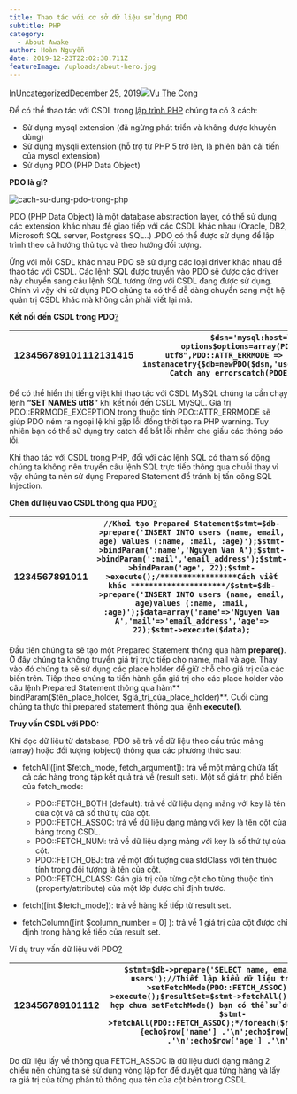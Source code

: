 ```yaml
---
title: Thao tác với cơ sở dữ liệu sử dụng PDO
subtitle: PHP
category:
  - About Awake
author: Hoàn Nguyễn
date: 2019-12-23T22:02:38.711Z
featureImage: /uploads/about-hero.jpg
---
```



In[Uncategorized](https://blog.codegym.vn/category/uncategorized/)December 25, 2019[![](https://secure.gravatar.com/avatar/49292377aba973fe8d41563ad26a15a6?s=25&d=mm&r=g)](https://blog.codegym.vn/author/vu-the-cong/)[Vu The Cong](https://blog.codegym.vn/author/vu-the-cong/)

Để có thể thao tác với CSDL trong [lập trình PHP](https://hoclaptrinhweb.org/hoc-thiet-ke-web/lap-trinh-web.html) chúng ta có 3 cách:

* Sử dụng mysql extension (đã ngừng phát triển và không được khuyên dùng)
* Sử dụng mysqli extension (hỗ trợ từ PHP 5 trở lên, là phiên bản cải tiến của mysql extension)
* Sử dụng PDO (PHP Data Object)

**PDO là gì?**

![cach-su-dung-pdo-trong-php](https://hoclaptrinhweb.org/images/ecode/hoc-lap-trinh-web/pdo-architecture.png)

PDO (PHP Data Object) là một database abstraction layer, có thể sử dụng các extension khác nhau để giao tiếp với các CSDL khác nhau (Oracle, DB2, Microsoft SQL server, Postgress SQL..) .PDO có thể được sử dụng để lập trình theo cả hướng thủ tục và theo hướng đối tượng.

Ứng với mỗi CSDL khác nhau PDO sẽ sử dụng các loại driver khác nhau để thao tác với CSDL. Các lệnh SQL được truyền vào PDO sẽ được các driver này chuyển sang câu lệnh SQL tương ứng với CSDL đang được sử dụng. Chính vì vậy khi sử dụng PDO chúng ta có thể dễ dàng chuyển sang một hệ quản trị CSDL khác mà không cần phải viết lại mã.

**Kết nối đến CSDL trong PDO**[?](https://hoclaptrinhweb.org/lap-trinh/hoc-php/255-bai-11-thao-tac-voi-csdl-trong-php-thong-qua-pdo.html#)

| 123456789101112131415 | `$dsn='mysql:host=localhost;dbname=ten_csdl';// Set options$options=array(PDO::MYSQL_ATTR_INIT_COMMAND =>"SET NAMES utf8",PDO::ATTR_ERRMODE => PDO::ERRMODE_EXCEPTION);// Create a new PDO instanacetry{$db=newPDO($dsn,'user_dang_nhap_csdl','password_csdl',$options);}// Catch any errorscatch(PDOException$e) {echo$e->getMessage();exit();}` |
| --------------------- | ------------------------------------------------------------------------------------------------------------------------------------------------------------------------------------------------------------------------------------------------------------------------------------------------------------------------------------------------- |

Để có thể hiển thị tiếng việt khi thao tác với CSDL MySQL chúng ta cần chạy lệnh **“SET NAMES utf8”** khi kết nối đến CSDL MySQL. Giá trị PDO::ERRMODE_EXCEPTION trong thuộc tính PDO::ATTR_ERRMODE sẽ giúp PDO ném ra ngoại lệ khi gặp lỗi đồng thời tạo ra PHP warning. Tuy nhiên bạn có thể sử dụng try catch để bắt lỗi nhằm che giấu các thông báo lỗi.

Khi thao tác với CSDL trong PHP, đối với các lệnh SQL có tham số động chúng ta không nên truyền câu lệnh SQL trực tiếp thông qua chuỗi thay vì vậy chúng ta nên sử dụng Prepared Statement để tránh bị tấn công SQL Injection.

**Chèn dữ liệu vào CSDL thông qua PDO**[?](https://hoclaptrinhweb.org/lap-trinh/hoc-php/255-bai-11-thao-tac-voi-csdl-trong-php-thong-qua-pdo.html#)

| 1234567891011 | `//Khởi tạo Prepared Statement$stmt=$db->prepare('INSERT INTO users (name, email, age) values (:name, :mail, :age)');$stmt->bindParam(':name','Nguyen Van A');$stmt->bindParam(':mail','email_address');$stmt->bindParam('age', 22);$stmt->execute();/*****************Cách viết khác *********************/$stmt=$db->prepare('INSERT INTO users (name, email, age)values (:name, :mail, :age)');$data=array('name'=>'Nguyen Van A','mail'=>'email_address','age'=> 22);$stmt->execute($data);` |
| ------------- | ------------------------------------------------------------------------------------------------------------------------------------------------------------------------------------------------------------------------------------------------------------------------------------------------------------------------------------------------------------------------------------------------------------------------------------------------------------------------------------------------ |

Đầu tiên chúng ta sẽ tạo một Prepared Statement thông qua hàm **prepare()**. Ở đây chúng ta không truyền giá trị trực tiếp cho name, mail và age. Thay vào đó chúng ta sẽ sử dụng các place holder để giữ chỗ cho giá trị của các biến trên. Tiếp theo chúng ta tiến hành gắn giá trị cho các place holder vào câu lệnh Prepared Statement thông qua hàm**\
bindParam($tên_place_holder, $giá_trị_của_place_holder)**. Cuối cùng chúng ta thực thi prepared statement thông qua lệnh **execute()**.

**Truy vấn CSDL với PDO:**

Khi đọc dữ liệu từ database, PDO sẽ trả về dữ liệu theo cấu trúc mảng (array) hoặc đối tượng (object) thông qua các phương thức sau:

* fetchAll(\[int $fetch_mode, fetch_argument]): trả về một mảng chứa tất cả các hàng trong tập kết quả trả về (result set). Một số giá trị phổ biến của fetch_mode:

  * PDO::FETCH_BOTH (default): trả về dữ liệu dạng mảng với key là tên của cột và cả số thứ tự của cột.
  * PDO::FETCH_ASSOC: trả về dữ liệu dạng mảng với key là tên cột của bảng trong CSDL.
  * PDO::FETCH_NUM: trả về dữ liệu dạng mảng với key là số thứ tự của cột.
  * PDO::FETCH_OBJ: trả về một đối tượng của stdClass với tên thuộc tính trong đối tượng là tên của cột.
  * PDO::FETCH_CLASS: Gán giá trị của từng cột cho từng thuộc tính (property/attribute) của một lớp được chỉ định trước.
* fetch(\[int $fetch_mode]): trả về hàng kế tiếp từ result set.
* fetchColumn(\[int $column_number = 0] ): trả về 1 giá trị của cột được chỉ định trong hàng kế tiếp của result set.

Ví dụ truy vấn dữ liệu với PDO[?](https://hoclaptrinhweb.org/lap-trinh/hoc-php/255-bai-11-thao-tac-voi-csdl-trong-php-thong-qua-pdo.html#)

| 123456789101112 | `$stmt=$db->prepare('SELECT name, email, age from users');//Thiết lập kiểu dữ liệu trả về$stmt->setFetchMode(PDO::FETCH_ASSOC);$stmt->execute();$resultSet=$stmt->fetchAll();/*Trong trường hợp chưa setFetchMode() bạn có thể sử dụng$resultSet = $stmt->fetchAll(PDO::FETCH_ASSOC);*/foreach($resultSetas$row) {echo$row['name'] .'\n';echo$row['email'] .'\n';echo$row['age'] .'\n';}` |
| --------------- | ----------------------------------------------------------------------------------------------------------------------------------------------------------------------------------------------------------------------------------------------------------------------------------------------------------------------------------------------------------------------------------------- |

Do dữ liệu lấy về thông qua FETCH_ASSOC là dữ liệu dưới dạng mảng 2 chiều nên chúng ta sẽ sử dụng vòng lặp for để duyệt qua từng hàng và lấy ra giá trị của từng phần tử thông qua tên của cột bên trong CSDL.
